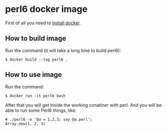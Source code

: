 # perl6 docker image

First of all you need to [install docker](https://docs.docker.com/installation/).

## How to build image

Run the command (it will take a long time to build perl6):

    $ docker build --tag perl6 .


## How to use image

Run the command:

    $ docker run -it perl6 bash

After that you will get inside the working conatiner with perl. And you
will be able to run some Perl6 things, like:

    # ./perl6 -e '@a = 1,2,3; say @a.perl';
    Array.new(1, 2, 3)

